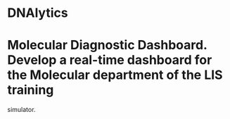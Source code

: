 # DNAlytics

#  Molecular Diagnostic Dashboard. Develop a real-time dashboard for the Molecular department of the LIS training 
simulator.
